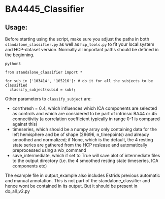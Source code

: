 # BA4445_Classifier


## Usage:

Before starting using the script, make sure you adjust the paths in both `standalone_classifier.py` as well as `hcp_tools.py` to fit your local system and HCP-dataset version. Normally all important paths should be defined in the beginning.

```
python3

from standalone_classifier import *

for sub in ['103414', '105216']: # do it for all the subjects to be classified
  classify_subject(subid = sub);
```

Other parameters to `classify_subject` are: 
* corrthresh = 0.4, which influences which ICA components are selected as controls and which are considered to be part of intrinsic BA44 or 45 connecitivity (a correlation coefficient typically in range 0-1 is compared against this)
* timeseries, which should be a numpy array only containing data for the left hemisphere and be of shape (29696, n_timepoints) and already smoothed and normalized; if None, which is the default, the 4 resting state series are gathered from the HCP reslease and automatically preprocessed using a wb_command
* save_intermediate, which if set to True will save alot of intermediate files to the output directory (i.e. the 4 smoothed resting state timeseries, ICA components etc)


The example file in output_example also includes Estrids previous automatic and manual annotation. This is not part of the standalone_classifier and hence wont be contained in its output. But it should be present in do_all_v2.py